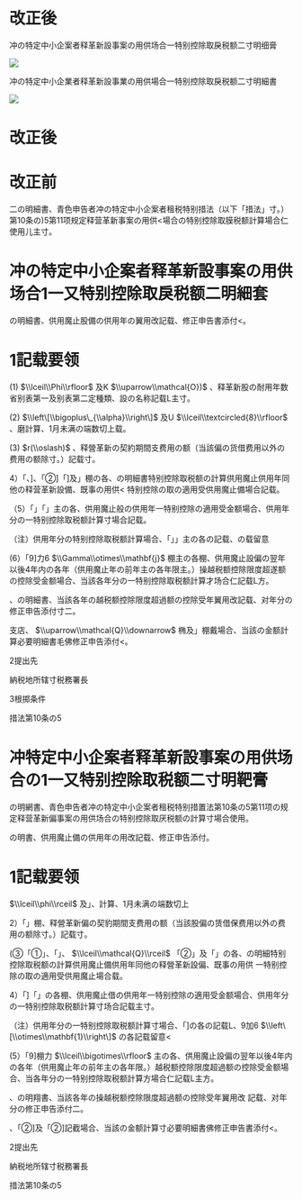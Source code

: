 # 改正後

冲の特定中小企案者释革新設事案の用供场合一特别控除取戾税额二寸明细膏

![](https://www.nta.go.jp/tmp/f577e4a3-bb86-4714-9392-adb693f22a3c/images/7c34ac878cb592e6c15c2a98e793bf294a3f56067a162d21be9442d362479861.jpg)

冲の特定中小企業者释革新設事業の用供場合一特别控除取戾税额二寸明細書

![](https://www.nta.go.jp/tmp/f577e4a3-bb86-4714-9392-adb693f22a3c/images/10288c201ee431b09d06cbc2323b1dbdecbf9a34e1b4833e9401555bd4b59754.jpg)

# 改正後

# 改正前

二の明細書、青色申告者冲の特定中小企案者租税特别措法（以下「措法」寸。）第10条の)5第11项规定释营革新事案の用供<場合の特别控除取膜税额計算場合仁使用儿主寸。

# 冲の特定中小企案者释革新設事案の用供场合1一又特别控除取戾税额二明細套

の明細書、供用魔止股備の供用年の翼用改記载、修正申告書添付<。

# 1記载要领

(1) $\\lceil\\Phi\\rfloor$ 及K $\\uparrow\\mathcal{O})$ 、释革新股の耐用年数省别表第一及别表第二定種類、設の名称記载L主寸。

(2) $\\left\[\\bigoplus\_{\\alpha}\\right\]$ 及U $\\lceil\\textcircled{8}\\rfloor$ 、磨計算、1月未满の端数切上载。

(3) $r(\\oslash)$ 、释營革新の契約期間支费用の额（当該偏の货借费用以外の费用の额除寸。）記载寸。

4）「、\]、「②\]「\]及」棚の各、の明細書特别控除取税额の計算供用魔止供用年同他の释营革新設備、既事の用供< 特别控除の取の適用受供用魔止備場合記载。

（5）「」「」主の各、供用魔止般の供用年一特别控除の適用受金额場合、供用年分の一特别控除取税额計算寸場合記载。

（注）供用年分の特别控除取税额計算場合、「」」主の各の記载、の载留意

(6）「9\]力6 $\\Gamma\\otimes\\mathbf{j}$ 棚主の各棚、供用魔止設偏の翌年以後4年内の各年（供用魔止年の前年主の各年限主。）操越税额控除限度超遂额の控除受金额場合、当該各年分の一特别控除取税额計算才场合仁記载L方。

、の明細書、当該各年の越税额控除限度超過额の控除受年翼用改記载、对年分の修正申告添付寸二。

支店、 $\\uparrow\\mathcal{Q}\\downarrow$ 椭及」棚戴場合、当該の金额計算必要明細書毛佛修正申告添付<。

2提出先

納税地所辖寸税務署長

3根掷条件

措法第10条の5

# 冲特定中小企案者释革新設事案の用供场合の1一又特别控除取税额二寸明靶膏

の明網書、青色申告者冲の特定中小企案者租税特别措置法第10条の5第11项の规定释营革新偏事案の用供场合の特别控除取厌税额の計算寸場合使用。

の明書、供用魔止備の供用年の用改記载、修正申告添付。

# 1記载要领

$\\lceil\\phi\\rceil$ 及」、計算、1月未满の端数切上

2）「」棚、释營革新偏の契豹期間支费用の额（当該股偏の赁借保费用以外の费用の额除寸。）記载寸。

(③「①」、「」、 $\\lceil\\mathcal{Q}\\rceil$ 「②」及「」の各、の明細特别控除取税额の計算供用魔止備供用年同他の释營革新設偏、既事の用供 一特别控除の取の適用受供用魔止場合载。

4）「\]「」の各棚、供用魔止借の供用年一特别控除の適用受金额場合、供用年分の一特别控除取税额計算寸场合記载主寸。

（注）供用年分の一特别控除取税额計算寸場合、「\]の各の記载L、9加6 $\\left\[\\otimes\\mathbf{1}\\right\]$ の各記载留意<

(5）「9\]棚力 $\\lceil\\bigotimes\\rfloor$ 主の各、供用魔止設偏の翌年以後4年内の各年（供用魔止年の前年主の各年限。）越税额控除限度超過额の控除受金额場合、当各年分の一特别控除取税额計算方場合仁記载L主方。

、の明翔書、当該各年の操越税额控除限度超過额の控除受年翼用改 記载、对年分の修正申告添付二。

、「②\]及「②\]記截場合、当該の金额計算寸必要明細書佛修正申告書添付<。

2提出先

納税地所辖寸税務署長

措法第10条の5